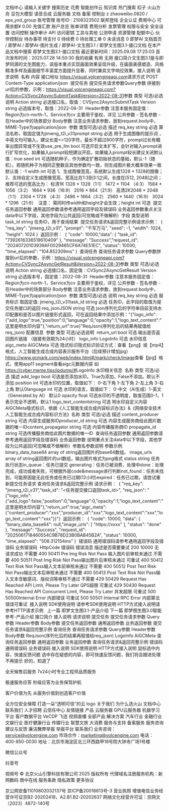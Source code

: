 
文档中心
请输入关键字
搜索历史
花费
智能创作云
知识库
热门搜索
扣子
火山方舟
豆包大模型
语音合成
云服务器
文档
备案
控制台
z
zhaoweibo.0820 / eps_yxd_group
账号管理
账号ID : 2108323502
联邦登陆
企业认证
费用中心
可用余额¥ 0.00
充值汇款
账户总览
账单详情
费用分析
发票管理
权限与安全
安全设置
访问控制
操作审计
API 访问密钥
工具与其他
公测申请
资源管理
配额中心
伙伴控制台
待办事项
待支付
0
待续费
0
待处理工单
0
未读消息
0
即梦AI
文档首页
/
即梦AI
/
即梦AI-图片生成
/
即梦AI-文生图3.1
/
即梦文生图3.1-接口文档
在本产品文档中搜索
即梦文生图3.1-接口文档
最近更新时间：2025.09.08 17:25:03
首次发布时间：2025.07.28 14:50:30
我的收藏
有用
无用
接口简介​
文生图3.1是与即梦同源的文生图能力，该版本重点实现画面效果呈现升级，在画面美感塑造、风格精准多样及画面细节丰富度方面提升显著，同时兼具文字响应效果。​
​
接入说明​
请求说明​
​
名称​
内容​
接口地址​
https://visual.volcengineapi.com​
请求方式​
POST​
Content-Type​
application/json​
​
提交任务​
提交任务请求参数​
Query参数​
拼接到url后的参数，示例：https://visual.volcengineapi.com?Action=CVSync2AsyncSubmitTask&Version=2022-08-31​
​
参数​
类型​
可选/必选​
说明​
Action​
string​
必选​
接口名，取值：CVSync2AsyncSubmitTask​
Version​
string​
必选​
版本号，取值：2022-08-31​
​
Header参数​
注意​
本服务固定值：Region为cn-north-1，Service为cv​
主要用于鉴权，详见 公共参数 - 签名参数 - 在Header中的场景部分​
Body参数​
注意​
业务请求参数，放到request.body中，MIME-Type为application/json​
​
参数​
类型​
可选/必选​
描述​
req_key​
string​
必选​
算法名称，取固定值为jimeng_t2i_v31​
prompt​
string​
必选​
用于生成图像的提示词 ，中英文均可输入。建议长度<=120字符，最长不超过800字符，prompt过长有概率出图异常或不生效​
use_pre_llm​
bool​
可选​
开启文本扩写，会针对输入prompt进行扩写优化，如果输入prompt较短建议开启，如果输入prompt较长建议关闭​
默认值：true​
seed​
int​
可选​
随机种子，作为确定扩散初始状态的基础，默认-1（随机）。若随机种子为相同正整数且其他参数均一致，则生成图片极大概率效果一致​
默认值：-1​
width​
int​
可选​
1、生成图像宽高，系统默认生成1328 * 1328的图像；​
2、支持自定义生成图像宽高，宽高比在1:3到3:1之间，长度在[512, 2048]之间；推荐可选的宽高比为：​
标清1K​
1328 * 1328（1:1）​
1472 * 1104 （4:3）​
1584 * 1056（3:2）​
1664 * 936（16:9）​
2016 * 864（21:9）​
高清2K​
2048 * 2048（1:1）​
2304 * 1728 （4:3）​
2496 * 1664（3:2）​
2560 * 1440（16:9）​
3024 * 1296（21:9）​
​
注意：​
需同时传width和height才会生效；​
height​
int​
可选​
​
提交任务返回参数​
通用返回参数​
请参考通用返回字段及错误码​
业务返回参数​
重点关注data中以下字段，其他字段为公共返回(可忽略或不做解析)​
​
字段​
类型​
说明​
task_id​
string​
任务ID，用于查询结果​
​
提交任务请求&返回完整示例​
请求示例：​
​
{​
    "req_key": "jimeng_t2i_v31",​
    "prompt": "千军万马",​
    "seed": -1,​
    "width": 1024,​
    "height": 1024​
}​
​
返回示例：​
​
{​
    "code": 10000,​
    "data": {​
        "task_id": "7392616336519610409"​
    },​
    "message": "Success",​
    "request_id": "20240720103939AF0029465CF6A74E51EC",​
    "status": 10000,​
    "time_elapsed": "104.852309ms"​
}​
​
查询任务​
查询任务请求参数​
Query参数​
拼接到url后的参数，示例：https://visual.volcengineapi.com?Action=CVSync2AsyncGetResult&Version=2022-08-31​
​
参数​
类型​
可选/必选​
说明​
Action​
string​
必选​
接口名，固定值：CVSync2AsyncGetResult​
Version​
string​
必选​
版本号，固定值：2022-08-31​
​
Header参数​
注意​
本服务固定值：Region为cn-north-1，Service为cv​
主要用于鉴权，详见 公共参数 - 签名参数 - 在Header中的场景部分​
Body参数​
注意​
业务请求参数，放到request.body中，MIME-Type为application/json​
​
参数​
类型​
可选/必选​
说明​
req_key​
string​
必选​
服务标识​
取固定值: jimeng_t2i_v31​
task_id​
string​
必选​
任务ID，此字段的取值为提交任务接口的返回​
req_json​
JSON string​
可选​
json序列化后的字符串​
目前支持水印配置和是否以图片链接形式返回，可在返回结果中添加​
示例："{\"logo_info\":{\"add_logo\":true,\"position\":0,\"language\":0,\"opacity\":1,\"logo_text_content\":\"这里是明水印内容\"},\"return_url\":true}"​
​
ReqJson(序列化后的结果再赋值给req_json)​
配置信息​
​
参数​
类型​
可选/必选​
说明​
​
return_url​
bool​
可选​
输出是否返回图片链接 （链接有效期为24小时）​
​
logo_info​
LogoInfo​
可选​
水印信息​
​
aigc_meta​
AIGCMeta​
可选​
隐式标识​
隐式标识验证方式：​
查看【png】或【mp4】格式，人工智能生成合成内容表示服务平台（后续预计增加jpg）​
https://www.gcmark.com/web/index.html#/mark/check/image​
查看【jpg】格式，使用app11 segment查看aigc元数据内容​
如 https://cyber.meme.tips/jpdump/#​
​
LogoInfo​
水印相关信息​
​
名称​
类型​
可选/必选​
描述​
add_logo​
bool​
可选​
是否添加水印。True为添加，False不添加。默认不添加​
position​
int​
可选​
水印的位置，取值如下：​
0-右下角​
1-左下角​
2-左上角​
3-右上角​
默认0​
language​
int​
可选​
水印的语言，取值如下：​
0-中文（AI生成）​
1-英文（Generated by AI）​
默认0​
opacity​
float​
可选​
水印的不透明度，取值范围0-1，1表示完全不透明，默认1​
logo_text_content​
string​
可选​
明水印自定义内容​
​
AIGCMeta​
隐式标识，依据《人工智能生成合成内容标识办法》&《网络安全技术人工智能生成合成内容标识方法》​
​
名称​
类型​
可选/必选​
描述​
content_producer​
string​
可选​
内容生成服务ID​
producer_id​
string​
可选​
内容生成服务商给此图片数据的唯一ID​
content_propagator​
string​
可选​
内容传播服务商ID​
propagate_id​
string​
可选​
传播服务商给此图片数据的唯一ID​
​
查询任务返回参数​
通用返回参数​
请参考通用返回字段及错误码​
业务返回参数​
说明​
重点关注data中以下字段，其他字段为公共返回(可忽略或不做解析)​
​
参数名​
参数说明​
参数示例​
binary_data_base64​
array of string​
返回图片的base64数组。​
image_urls​
array of string​
返回图片的url数组，输出图片格式为png格式​
status​
string​
任务执行状态​
in_queue：任务已提交​
generating：任务已被消费，处理中​
done：处理完成，成功或者失败，可根据外层code&message进行判断​
not_found：任务未找到，可能原因是无此任务或任务已过期(12小时)​
expired：任务已过期，请尝试重新提交任务请求​
​
查询任务请求&返回完整示例​
请求示例：​
​
{​
    "req_key": "jimeng_t2i_v31",​
    "task_id": "<任务提交接口返回task_id>",​
    "req_json": "{\"logo_info\":{\"add_logo\":false,\"position\":0,\"language\":0,\"opacity\":1,\"logo_text_content\":\"这里是明水印内容\"},\"return_url\":true,\"aigc_meta\":{\"content_producer\":\"xxx\",\"producer_id\":\"xxx\",\"logo_text_content\":\"xxx\",\"logo_text_content\":\"xxx\"}}"​
   }​
​
返回示例：​
​
{​
    "code": 10000,​
    "data": {​
        "binary_data_base64": null,​
        "image_urls": [​
            "https://xxxx"​
        ],​
        "status": "done"​
    },​
    "message": "Success",​
    "request_id": "2025061718460554C9B78D23B0BAB45B2A",​
    "status": 10000,​
    "time_elapsed": "508.312154ms"​
}​
​
错误码​
通用错误码​
请参考通用返回字段及错误码​
业务错误码​
​
HttpCode​
错误码​
错误消息​
描述​
是否需要重试​
200​
10000​
无​
请求成功​
不需要​
400​
50411​
Pre Img Risk Not Pass​
输入图片前审核未通过​
不需要​
400​
50511​
Post Img Risk Not Pass​
输出图片后审核未通过​
可重试​
400​
50412​
Text Risk Not Pass​
输入文本前审核未通过​
不需要​
400​
50512​
Post Text Risk Not Pass​
输出文本后审核未通过​
不需要​
400​
50413​
Post Text Risk Not Pass​
输入文本含敏感词、版权词等审核不通过​
不需要​
429​
50429​
Request Has Reached API Limit, Please Try Later​
QPS超限​
可重试​
429​
50430​
Request Has Reached API Concurrent Limit, Please Try Later​
并发超限​
可重试​
500​
50500​
Internal Error​
内部错误​
可重试​
500​
50501​
Internal RPC Error​
内部算法错误​
可重试​
​
接入说明​
SDK使用说明​
请参考SDK使用说明​
HTTP方式接入说明​
请参考HTTP请求示例​
​
​
上一篇
即梦文生图3.1-产品介绍
下一篇
即梦图生图3.0智能参考-产品介绍
接口简介
接入说明
请求说明
提交任务
提交任务请求参数
Query参数
Header参数
Body参数
提交任务返回参数
通用返回参数
业务返回参数
提交任务请求&返回完整示例
查询任务
查询任务请求参数
Query参数
Header参数
Body参数
ReqJson(序列化后的结果再赋值给req_json)
LogoInfo
AIGCMeta
查询任务返回参数
通用返回参数
业务返回参数
查询任务请求&返回完整示例
错误码
通用错误码
业务错误码
接入说明
SDK使用说明
HTTP方式接入说明
鼠标选中内容，快速反馈问题
选中存在疑惑的内容，即可快速反馈问题，我们将会跟进处理
不再提示
好的，知道了

全天候售后服务
7x24小时专业工程师品质服务

极速服务应答
秒级应答为业务保驾护航

客户价值为先
从服务价值到创造客户价值

全方位安全保障
打造一朵“透明可信”的云
logo
关于我们
为什么选火山
文档中心
联系我们
人才招聘
云信任中心
友情链接
产品
云服务器
GPU云服务器
机器学习平台
客户数据平台 VeCDP
飞连
视频直播
全部产品
解决方案
汽车行业
金融行业
文娱行业
医疗健康行业
传媒行业
智慧文旅
大消费
服务与支持
备案服务
服务咨询
建议与反馈
廉洁舞弊举报
举报平台
联系我们
业务咨询：service@volcengine.com
市场合作：marketing@volcengine.com
电话：400-850-0030
地址：北京市海淀区北三环西路甲18号院大钟寺广场1号楼

微信公众号

抖音号

视频号
© 北京火山引擎科技有限公司 2025 版权所有
代理域名注册服务机构：新网数码 商中在线
服务条款
隐私政策
更多协议

京公网安备11010802032137号
京ICP备20018813号-3
营业执照
增值电信业务经营许可证京B2-20202418，A2.B1.B2-20202637
网络文化经营许可证：京网文（2023）4872-140号
